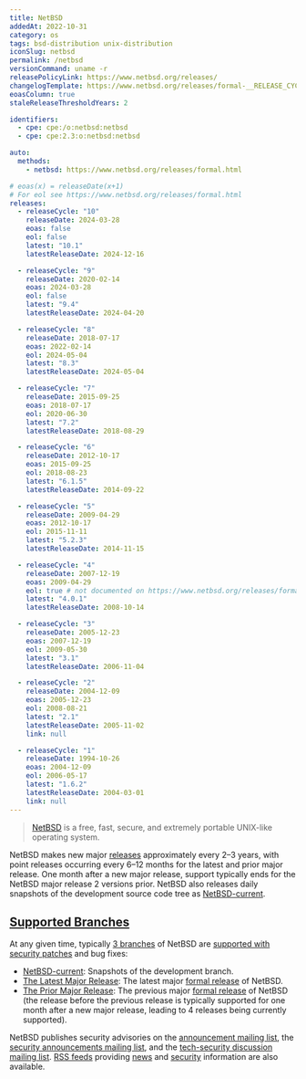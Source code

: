 ```yaml
---
title: NetBSD
addedAt: 2022-10-31
category: os
tags: bsd-distribution unix-distribution
iconSlug: netbsd
permalink: /netbsd
versionCommand: uname -r
releasePolicyLink: https://www.netbsd.org/releases/
changelogTemplate: https://www.netbsd.org/releases/formal-__RELEASE_CYCLE__/NetBSD-__LATEST__.html
eoasColumn: true
staleReleaseThresholdYears: 2

identifiers:
  - cpe: cpe:/o:netbsd:netbsd
  - cpe: cpe:2.3:o:netbsd:netbsd

auto:
  methods:
    - netbsd: https://www.netbsd.org/releases/formal.html

# eoas(x) = releaseDate(x+1)
# For eol see https://www.netbsd.org/releases/formal.html
releases:
  - releaseCycle: "10"
    releaseDate: 2024-03-28
    eoas: false
    eol: false
    latest: "10.1"
    latestReleaseDate: 2024-12-16

  - releaseCycle: "9"
    releaseDate: 2020-02-14
    eoas: 2024-03-28
    eol: false
    latest: "9.4"
    latestReleaseDate: 2024-04-20

  - releaseCycle: "8"
    releaseDate: 2018-07-17
    eoas: 2022-02-14
    eol: 2024-05-04
    latest: "8.3"
    latestReleaseDate: 2024-05-04

  - releaseCycle: "7"
    releaseDate: 2015-09-25
    eoas: 2018-07-17
    eol: 2020-06-30
    latest: "7.2"
    latestReleaseDate: 2018-08-29

  - releaseCycle: "6"
    releaseDate: 2012-10-17
    eoas: 2015-09-25
    eol: 2018-08-23
    latest: "6.1.5"
    latestReleaseDate: 2014-09-22

  - releaseCycle: "5"
    releaseDate: 2009-04-29
    eoas: 2012-10-17
    eol: 2015-11-11
    latest: "5.2.3"
    latestReleaseDate: 2014-11-15

  - releaseCycle: "4"
    releaseDate: 2007-12-19
    eoas: 2009-04-29
    eol: true # not documented on https://www.netbsd.org/releases/formal.html
    latest: "4.0.1"
    latestReleaseDate: 2008-10-14

  - releaseCycle: "3"
    releaseDate: 2005-12-23
    eoas: 2007-12-19
    eol: 2009-05-30
    latest: "3.1"
    latestReleaseDate: 2006-11-04

  - releaseCycle: "2"
    releaseDate: 2004-12-09
    eoas: 2005-12-23
    eol: 2008-08-21
    latest: "2.1"
    latestReleaseDate: 2005-11-02
    link: null

  - releaseCycle: "1"
    releaseDate: 1994-10-26
    eoas: 2004-12-09
    eol: 2006-05-17
    latest: "1.6.2"
    latestReleaseDate: 2004-03-01
    link: null
---
```


> [NetBSD](https://www.netbsd.org/) is a free, fast, secure, and extremely portable UNIX-like
> operating system.

NetBSD makes new major [releases](https://www.netbsd.org/releases/) approximately every 2–3 years,
with point releases occurring every 6–12 months for the latest and prior major release. One month
after a new major release, support typically ends for the NetBSD major release 2 versions prior.
NetBSD also releases daily snapshots of the development source code tree as
[NetBSD-current][current].

## [Supported Branches](https://releng.netbsd.org/ "NetBSD Release Engineering Status Site")

At any given time, typically [3 branches](https://www.netbsd.org/releases/release-map.html#maintenance "NetBSD Maintenance Branches")
of NetBSD are [supported with security patches](https://www.netbsd.org/support/security/ "Security and NetBSD")
and bug fixes:

- [NetBSD-current][current]: Snapshots of the development branch.
- [The Latest Major Release](https://www.netbsd.org/releases/#formal "NetBSD Latest Formal Release"):
  The latest major [formal release][formal] of NetBSD.
- [The Prior Major Release](https://www.netbsd.org/releases/#supported "NetBSD Supported Releases"):
  The previous major [formal release][formal] of NetBSD (the release before the previous release is
  typically supported for one month after a new major release, leading to 4 releases being currently
  supported).

NetBSD publishes security advisories on the
[announcement mailing list](https://www.netbsd.org/mailinglists/#netbsd-announce "General NetBSD Announcements Mailing List"),
the [security announcements mailing list](https://www.netbsd.org/mailinglists/#security-announce "Announcements of NetBSD Security Advisories"),
and the [tech-security discussion mailing list](https://www.netbsd.org/mailinglists/#tech-security "NetBSD Security Discussion Mailing List").
[RSS feeds](https://netbsd.org/changes/rss.html "NetBSD RSS Feeds") providing
[news](https://www.netbsd.org/changes/rss-netbsd.xml "NetBSD News RSS Feed") and
[security](https://www.netbsd.org/support/security/rss-advisories.xml "NetBSD Security RSS Feed")
information are also available.

[formal]: https://www.netbsd.org/releases/formal.html "NetBSD Formal Releases"
[current]: https://www.netbsd.org/releases/current.html "NetBSD-current"
